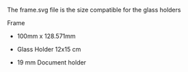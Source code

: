 



The frame.svg file is the size compatible for the glass holders


Frame 
* 100mm x 128.571mm



* Glass Holder 12x15 cm
* 19 mm Document holder
